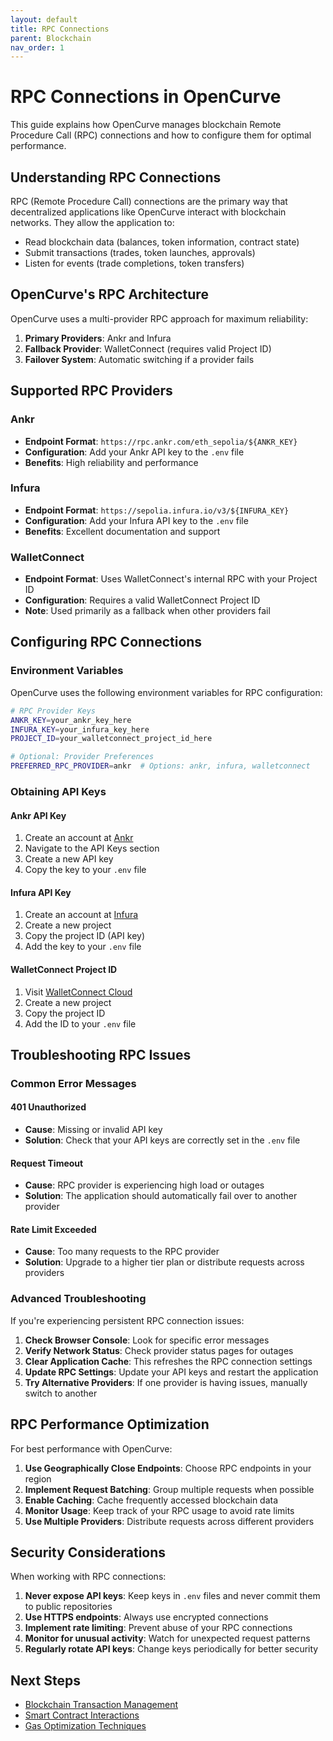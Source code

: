 ```yaml
---
layout: default
title: RPC Connections
parent: Blockchain
nav_order: 1
---
```


# RPC Connections in OpenCurve

This guide explains how OpenCurve manages blockchain Remote Procedure Call (RPC) connections and how to configure them for optimal performance.

## Understanding RPC Connections

RPC (Remote Procedure Call) connections are the primary way that decentralized applications like OpenCurve interact with blockchain networks. They allow the application to:

- Read blockchain data (balances, token information, contract state)
- Submit transactions (trades, token launches, approvals)
- Listen for events (trade completions, token transfers)

## OpenCurve's RPC Architecture

OpenCurve uses a multi-provider RPC approach for maximum reliability:

1. **Primary Providers**: Ankr and Infura
2. **Fallback Provider**: WalletConnect (requires valid Project ID)
3. **Failover System**: Automatic switching if a provider fails

## Supported RPC Providers

### Ankr

- **Endpoint Format**: `https://rpc.ankr.com/eth_sepolia/${ANKR_KEY}`
- **Configuration**: Add your Ankr API key to the `.env` file
- **Benefits**: High reliability and performance

### Infura

- **Endpoint Format**: `https://sepolia.infura.io/v3/${INFURA_KEY}`
- **Configuration**: Add your Infura API key to the `.env` file
- **Benefits**: Excellent documentation and support

### WalletConnect

- **Endpoint Format**: Uses WalletConnect's internal RPC with your Project ID
- **Configuration**: Requires a valid WalletConnect Project ID
- **Note**: Used primarily as a fallback when other providers fail

## Configuring RPC Connections

### Environment Variables

OpenCurve uses the following environment variables for RPC configuration:

```bash
# RPC Provider Keys
ANKR_KEY=your_ankr_key_here
INFURA_KEY=your_infura_key_here
PROJECT_ID=your_walletconnect_project_id_here

# Optional: Provider Preferences
PREFERRED_RPC_PROVIDER=ankr  # Options: ankr, infura, walletconnect
```

### Obtaining API Keys

#### Ankr API Key

1. Create an account at [Ankr](https://www.ankr.com/)
2. Navigate to the API Keys section
3. Create a new API key
4. Copy the key to your `.env` file

#### Infura API Key

1. Create an account at [Infura](https://infura.io/)
2. Create a new project
3. Copy the project ID (API key)
4. Add the key to your `.env` file

#### WalletConnect Project ID

1. Visit [WalletConnect Cloud](https://cloud.walletconnect.com/)
2. Create a new project
3. Copy the project ID
4. Add the ID to your `.env` file

## Troubleshooting RPC Issues

### Common Error Messages

#### 401 Unauthorized

- **Cause**: Missing or invalid API key
- **Solution**: Check that your API keys are correctly set in the `.env` file

#### Request Timeout

- **Cause**: RPC provider is experiencing high load or outages
- **Solution**: The application should automatically fail over to another provider

#### Rate Limit Exceeded

- **Cause**: Too many requests to the RPC provider
- **Solution**: Upgrade to a higher tier plan or distribute requests across providers

### Advanced Troubleshooting

If you're experiencing persistent RPC connection issues:

1. **Check Browser Console**: Look for specific error messages
2. **Verify Network Status**: Check provider status pages for outages
3. **Clear Application Cache**: This refreshes the RPC connection settings
4. **Update RPC Settings**: Update your API keys and restart the application
5. **Try Alternative Providers**: If one provider is having issues, manually switch to another

## RPC Performance Optimization

For best performance with OpenCurve:

1. **Use Geographically Close Endpoints**: Choose RPC endpoints in your region
2. **Implement Request Batching**: Group multiple requests when possible
3. **Enable Caching**: Cache frequently accessed blockchain data
4. **Monitor Usage**: Keep track of your RPC usage to avoid rate limits
5. **Use Multiple Providers**: Distribute requests across different providers

## Security Considerations

When working with RPC connections:

1. **Never expose API keys**: Keep keys in `.env` files and never commit them to public repositories
2. **Use HTTPS endpoints**: Always use encrypted connections
3. **Implement rate limiting**: Prevent abuse of your RPC connections
4. **Monitor for unusual activity**: Watch for unexpected request patterns
5. **Regularly rotate API keys**: Change keys periodically for better security

## Next Steps

- [Blockchain Transaction Management](./transactions.html)
- [Smart Contract Interactions](./smart-contracts.html)
- [Gas Optimization Techniques](./gas-optimization.html)
